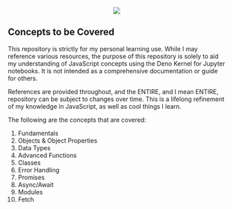 <div align="center">
    <img src="0_assets/1.png"></img>
</div>

## Concepts to be Covered

This repository is strictly for my personal learning use. While I may reference various resources, the purpose of this repository is solely to aid my understanding of JavaScript concepts using the Deno Kernel for Jupyter notebooks. It is not intended as a comprehensive documentation or guide for others.

References are provided throughout, and the ENTIRE, and I mean ENTIRE, repository can be subject to changes over time. This is a lifelong refinement of my knowledge in JavaScript, as well as cool things I learn.

The following are the concepts that are covered:

1. Fundamentals
2. Objects & Object Properties
3. Data Types
4. Advanced Functions
5. Classes
6. Error Handling 
7. Promises
8. Async/Await
9. Modules
10. Fetch

